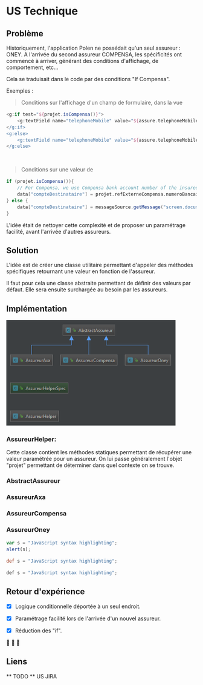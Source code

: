 # US Technique

## Problème
Historiquement, l'application Polen ne possédait qu'un seul assureur : ONEY.
A l'arrivée du second assureur COMPENSA, les spécificités ont commencé à arriver, générant des conditions d'affichage, de comportement, etc...

Cela se traduisait dans le code par des conditions "If Compensa".

Exemples :

>Conditions sur l'affichage d'un champ de formulaire, dans la vue
```groovy
<g:if test="${projet.isCompensa()}">
    <g:textField name="telephoneMobile" value="${assure.telephoneMobile}" minlength="9" maxlength="9" placeholder="${message(code: 'screen.insuredperson.telephonemobile')} *"/>
</g:if>
<g:else>
    <g:textField name="telephoneMobile" value="${assure.telephoneMobile}" placeholder="${message(code: 'screen.insuredperson.telephonemobile')} *"/>
</g:else>
```
<br>

>Conditions sur une valeur de 
```groovy
if (projet.isCompensa()){
    // For Compensa, we use Compensa bank account number of the insured
    data["compteDestinataire"] = projet.refExterneCompensa.numeroBancaire
} else {
    data["compteDestinataire"] = messageSource.getMessage("screen.documentsdownload.doc.oney.mandat.compteDestinataire", null, locale)
}
```

L'idée était de nettoyer cette complexité et de proposer un paramétrage facilité, avant l'arrivée d'autres assureurs.

## Solution
L'idée est de créer une classe utilitaire permettant d'appeler des méthodes spécifiques retournant une valeur en fonction de l'assureur.

Il faut pour cela une classe abstraite permettant de définir des valeurs par défaut. Elle sera ensuite surchargée au besoin par les assureurs.

## Implémentation

![Diagramme](/images/Diagramme.PNG)

### AssureurHelper:
Cette classe contient les méthodes statiques permettant de récupérer une valeur paramétrée pour un assureur. On lui passe généralement l'objet "projet" permettant de déterminer dans quel contexte on se trouve.

### AbstractAssureur

### AssureurAxa

### AssureurCompensa

### AssureurOney


```javascript
var s = "JavaScript syntax highlighting";
alert(s);
```

```groovy
def s = "JavaScript syntax highlighting";
```

```java
def s = "JavaScript syntax highlighting";
```

## Retour d'expérience

- [x] Logique conditionnelle déportée à un seul endroit.

- [x] Paramétrage facilité lors de l'arrivée d'un nouvel assureur.

- [x] Réduction des "if".

 :metal: :metal: :metal:

 ## Liens
** TODO ** US JIRA

